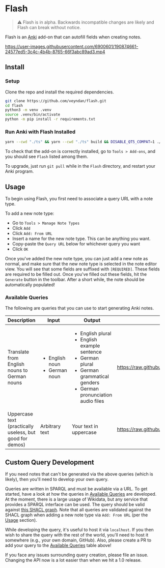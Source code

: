 # Flash

> :warning: Flash is in alpha.
> Backwards incompatible changes are likely and Flash can break without notice.

Flash is an [Anki](https://apps.ankiweb.net/) add-on that can autofill fields when creating notes.

https://user-images.githubusercontent.com/6900601/190874661-24577ed5-3c4c-4b4b-8765-66f3abc89ad3.mp4

## Install

### Setup

Clone the repo and install the required dependencies.

```bash
git clone https://github.com/veyndan/flash.git
cd flash
python3 -m venv .venv
source .venv/bin/activate 
python -m pip install -r requirements.txt
```

### Run Anki with Flash Installed

```bash
yarn --cwd "./ts" && yarn --cwd "./ts" build && DISABLE_QT5_COMPAT=1 ./.venv/bin/anki
```

To check that the add-on is correctly installed, go to `Tools > Add-ons`, and you should see `Flash` listed among them.

To upgrade, just run `git pull` while in the `Flash` directory, and restart your Anki program.

## Usage

To begin using Flash, you first need to associate a query URL with a note type.

To add a new note type:

- Go to `Tools > Manage Note Types`
- Click `Add`
- Click `Add: From URL`
- Insert a name for the new note type. This can be anything you want.
- Copy-paste the `Query URL` below for whichever query you want
- Click `OK`

Once you've added the new note type, you can just add a new note as normal, and make sure that the new note type is selected in the note editor view.
You will see that some fields are suffixed with `[REQUIRED]`.
These fields are required to be filled out.
Once you've filled out these fields, hit the `Generate` button in the toolbar.
After a short while, the note should be automatically populated!

### Available Queries

The following are queries that you can use to start generating Anki notes.

| Description                                              | Input                                              | Output                                                                                                                                                              | Query URL                                                           |
|----------------------------------------------------------|----------------------------------------------------|---------------------------------------------------------------------------------------------------------------------------------------------------------------------|---------------------------------------------------------------------|
| Translate from English nouns to German nouns             | <ul><li>English noun</li><li>German noun</li></ul> | <ul><li>English plural</li><li>English example sentence</li><li>German plural</li><li>German grammatical genders</li><li>German pronunciation audio files</li></ul> | https://raw.githubusercontent.com/veyndan/flash/master/de_en.rq     |
| Uppercase text (practically useless, but good for demos) | Arbitrary text                                     | Your text in uppercase                                                                                                                                              | https://raw.githubusercontent.com/veyndan/flash/master/uppercase.rq |

## Custom Query Development

If you need notes that can't be generated via the above queries (which is likely), then you'll need to develop your own query.

Queries are written in SPARQL and must be available via a URL.
To get started, have a look at how the queries in [Available Queries](#available-queries) are developed.
At the moment, there is a large usage of Wikidata, but any service that provides a SPARQL interface can be used.
The query should be valid against [this SHACL graph](https://github.com/veyndan/flash/blob/master/shapesGraph.ttl).
Note that all queries are validated against the SHACL graph when adding a new note type via `Add: From URL` (per the [Usage](#usage) section).

While developing the query, it's useful to host it via `localhost`.
If you then wish to share the query with the rest of the world, you'll need to host it somewhere (e.g., your own domain, GitHub).
Also, please create a PR to add your query to the [Available Queries](#available-queries) table above!

If you face any issues surrounding query creation, please file an issue.
Changing the API now is a lot easier than when we hit a 1.0 release.
